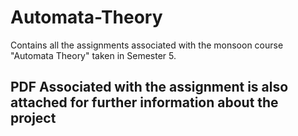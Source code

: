 # Automata-Theory
Contains all the assignments associated with the monsoon course "Automata Theory" taken in Semester 5.

## PDF Associated with the assignment is also attached for further information about the project
